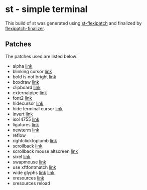 # st - simple terminal

This build of st was generated using [st-flexipatch](https://github.com/bakkeby/st-flexipatch.git) and finalized by [flexipatch-finalizer](https://github.com/bakkeby/flexipatch-finalizer).

## Patches

The patches used are listed below:

- alpha [link](https://st.suckless.org/patches/alpha)
- blinking cursor [link](https://st.suckless.org/patches/blinking_cursor)
- bold is not bright [link](https://st.suckless.org/patches/bold-is-not-bright)
- boxdraw [link](https://st.suckless.org/patches/boxdraw)
- clipboard [link](https://st.suckless.org/patches/clipboard)
- externalpipe [link](https://st.suckless.org/patches/externalpipe)
- font2 [link](https://st.suckless.org/patches/font2)
- hidecursor [link](https://st.suckless.org/patches/hidecursor)
- hide terminal cursor [link](https://www.reddit.com/r/suckless/comments/nvee8h/how_to_hide_cursor_in_st_is_there_a_patch_for_it)
- invert [link](https://st.suckless.org/patches/invert)
- iso14755 [link](https://st.suckless.org/patches/iso14755)
- ligatures [link](https://st.suckless.org/patches/ligatures)
- newterm [link](https://st.suckless.org/patches/newterm)
- reflow
- rightclicktoplumb [link](https://st.suckless.org/patches/right_click_to_plumb)
- scrollback [link](https://st.suckless.org/patches/scrollback)
- scrollback mouse altscreen [link](https://st.suckless.org/patches/scrollback)
- sixel [link](https://gist.github.com/saitoha/70e0fdf22e3e8f63ce937c7f7da71809)
- swapmouse [link](https://st.suckless.org/patches/swapmouse)
- use xftfontmatch [link](https://git.suckless.org/st/commit/528241aa3835e2f1f052abeeaf891737712955a0.html)
- wide glyphs [link](https://github.com/Dreomite/st/commit/e3b821dcb3511d60341dec35ee05a4a0abfef7f2) [link](https://www.reddit.com/r/suckless/comments/jt90ai/update_support_for_proper_glyph_rendering_in_st)
- xresources [link](https://st.suckless.org/patches/xresources)
- xresources reload
